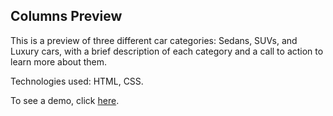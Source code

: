 ## Columns Preview

This is a preview of three different car categories: Sedans, SUVs, and Luxury cars, with a brief description of each category and a call to action to learn more about them.

Technologies used: HTML, CSS.

To see a demo, click [here](https://devbygeorge.github.io/fem-challenges/columns-preview/).
